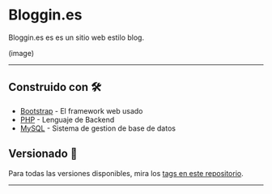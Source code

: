 # Bloggin.es

Bloggin.es es es un sitio web estilo blog.

(image)

---

## Construido con 🛠️

* [Bootstrap](https://getbootstrap.com/) - El framework web usado
* [PHP](https://www.php.net/) - Lenguaje de Backend
* [MySQL](https://www.mysql.com/) - Sistema de gestion de base de datos 


## Versionado 📌


Para todas las versiones disponibles, mira los [tags en este repositorio](https://github.com/Alfonzzoj/Blog-Con-php/tags).


---
